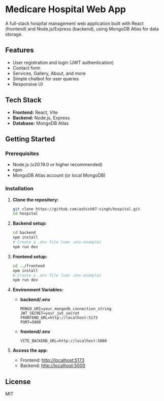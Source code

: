 # Medicare Hospital Web App

A full-stack hospital management web application built with React (frontend) and Node.js/Express (backend), using MongoDB Atlas for data storage.

## Features

- User registration and login (JWT authentication)
- Contact form
- Services, Gallery, About, and more
- Simple chatbot for user queries
- Responsive UI

## Tech Stack

- **Frontend:** React, Vite
- **Backend:** Node.js, Express
- **Database:** MongoDB Atlas

## Getting Started

### Prerequisites

- Node.js (v20.19.0 or higher recommended)
- npm
- MongoDB Atlas account (or local MongoDB)

### Installation

1. **Clone the repository:**
   ```sh
   git clone https://github.com/ashish07-singh/hospital.git
   cd hospital
   ```

2. **Backend setup:**
   ```sh
   cd backend
   npm install
   # Create a .env file (see .env.example)
   npm run dev
   ```

3. **Frontend setup:**
   ```sh
   cd ../frontend
   npm install
   # Create a .env file (see .env.example)
   npm run dev
   ```

4. **Environment Variables:**

   - **backend/.env**
     ```
     MONGO_URI=your_mongodb_connection_string
     JWT_SECRET=your_jwt_secret
     FRONTEND_URL=http://localhost:5173
     PORT=5000
     ```

   - **frontend/.env**
     ```
     VITE_BACKEND_URL=http://localhost:5000
     ```

5. **Access the app:**
   - Frontend: [http://localhost:5173](http://localhost:5173)
   - Backend: [http://localhost:5000](http://localhost:5000)

## License

MIT
